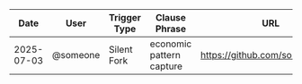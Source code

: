 <!--
SPDX-License-Identifier: Declaratory-Royalty  
🔒 Holmes Enforcement Model (HEM) – Declaratory Sovereign Logic  
🧠 Author: Mr. Holmes  
📜 License: Declaratory Royalty License (see LICENSE-HEM.md)  
📁 Repository: https://github.com/Gamerdudee/holmes-enforcement-model  
-->

| Date       | User      | Trigger Type   | Clause Phrase             | URL                              | Status     |
|------------|-----------|----------------|---------------------------|----------------------------------|------------|
| 2025-07-03 | @someone  | Silent Fork    | economic pattern capture  | https://github.com/someone/fork  | Defaulted  |

